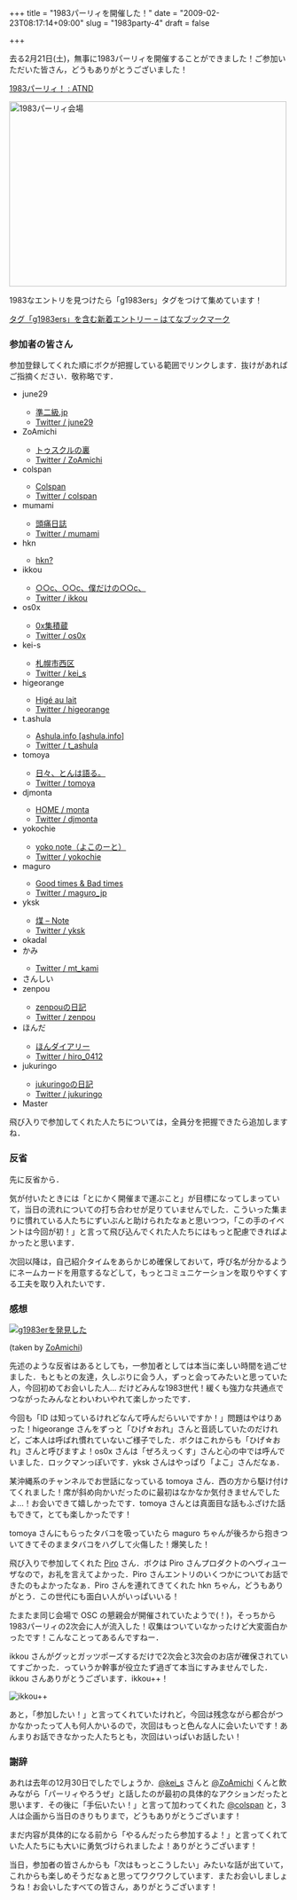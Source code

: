 +++
title = "1983パーリィを開催した！"
date = "2009-02-23T08:17:14+09:00"
slug = "1983party-4"
draft = false

+++

<p>去る2月21日(土)，無事に1983パーリィを開催することができました！ご参加いただいた皆さん，どうもありがとうございました！</p>
<p><a href="http://atnd.org/events/352" title="1983パーリィ！ : ATND">1983パーリィ！ : ATND</a></p>
<p><a href="http://www.flickr.com/photos/june29/3301896902/" title="1983パーリィ会場 by june29, on Flickr"><img src="http://farm4.static.flickr.com/3560/3301896902_f519144a98.jpg" width="500" height="334" alt="1983パーリィ会場" /></a></p>
<p>1983なエントリを見つけたら「g1983ers」タグをつけて集めています！</p>
<p><a href="http://b.hatena.ne.jp/t/g1983ers?sort=eid" title="タグ「g1983ers」を含む新着エントリー - はてなブックマーク">タグ「g1983ers」を含む新着エントリー &#8211; はてなブックマーク</a></p>
<h3>参加者の皆さん</h3>
<p>参加登録してくれた順にボクが把握している範囲でリンクします．抜けがあればご指摘ください．敬称略です．</p>
<ul>
<li>june29</li>
<ul>
<li><a href="http://june29.jp/" title="準二級.jp">準二級.jp</a></li>
<li><a href="http://twitter.com/june29" title="Twitter / june29">Twitter / june29</a></li>
</ul>
<li>ZoAmichi</li>
<ul>
<li><a href="http://d.hatena.ne.jp/ZoAmichi/" title="トゥスクルの裏">トゥスクルの裏</a></li>
<li><a href="http://twitter.com/ZoAmichi" title="Twitter / ZoAmichi">Twitter / ZoAmichi</a></li>
</ul>
<li>colspan</li>
<ul>
<li><a href="http://colspan.net/" title="Colspan">Colspan</a></li>
<li><a href="http://twitter.com/colspan" title="Twitter / colspan">Twitter / colspan</a></li>
</ul>
<li>mumami</li>
<ul>
<li><a href="http://d.hatena.ne.jp/mumami/" title="頭痛日誌">頭痛日誌</a></li>
<li><a href="http://twitter.com/mumami" title="Twitter / mumami">Twitter / mumami</a></li>
</ul>
<li>hkn</li>
<ul>
<li><a href="http://d.hatena.ne.jp/hkn/" title="hkn?">hkn?</a></li>
</ul>
<li>ikkou</li>
<ul>
<li><a href="http://d.hatena.ne.jp/ikkou/" title="○○c、○○c、僕だけの○○c、">○○c、○○c、僕だけの○○c、</a></li>
<li><a href="http://twitter.com/ikkou" title="Twitter / ikkou">Twitter / ikkou</a></li>
</ul>
<li>os0x</li>
<ul>
<li><a href="http://d.hatena.ne.jp/os0x/" title="0x集積蔵">0x集積蔵</a></li>
<li><a href="http://twitter.com/os0x" title="Twitter / os0x">Twitter / os0x</a></li>
</ul>
<li>kei-s</li>
<ul>
<li><a href="http://d.hatena.ne.jp/kei-s/" title="札幌市西区">札幌市西区</a></li>
<li><a href="http://twitter.com/kei_s" title="Twitter / kei_s">Twitter / kei_s</a></li>
</ul>
<li>higeorange</li>
<ul>
<li><a href="http://d.hatena.ne.jp/higeorange/" title="Higé au lait">Higé au lait</a></li>
<li><a href="http://twitter.com/higeorange" title="Twitter / higeorange">Twitter / higeorange</a></li>
</ul>
<li>t.ashula</li>
<ul>
<li><a href="http://ashula.info/" title="Ashula.info [ashula.info]">Ashula.info [ashula.info]</a></li>
<li><a href="http://twitter.com/t_ashula" title="Twitter / t_ashula">Twitter / t_ashula</a></li>
</ul>
<li>tomoya</li>
<ul>
<li><a href="http://d.hatena.ne.jp/tomoya/" title="日々、とんは語る。">日々、とんは語る。</a></li>
<li><a href="http://twitter.com/tomoya" title="Twitter / tomoya">Twitter / tomoya</a></li>
</ul>
<li>djmonta</li>
<ul>
<li><a href="http://monta.ampomtan.com/" title="HOME / monta">HOME / monta</a></li>
<li><a href="http://twitter.com/djmonta" title="Twitter / djmonta">Twitter / djmonta</a></li>
</ul>
<li>yokochie</li>
<ul>
<li><a href="http://d.hatena.ne.jp/yokochie/" title="yoko note（よこのーと）">yoko note（よこのーと）</a></li>
<li><a href="http://twitter.com/yokochie" title="Twitter / yokochie">Twitter / yokochie</a></li>
</ul>
<li>maguro</li>
<ul>
<li><a href="http://d.hatena.ne.jp/Maguro/" title="Good times &amp; Bad times">Good times &amp; Bad times</a></li>
<li><a href="http://twitter.com/maguro_jp" title="Twitter / maguro_jp">Twitter / maguro_jp</a></li>
</ul>
<li>yksk</li>
<ul>
<li><a href="http://carbonfairy.org/note/" title="煤 - Note">煤 &#8211; Note</a></li>
<li><a href="http://twitter.com/yksk" title="Twitter / yksk">Twitter / yksk</a></li>
</ul>
<li>okadal</li>
<li>かみ</li>
<ul>
<li><a href="http://twitter.com/mt_kami" title="Twitter / mt_kami">Twitter / mt_kami</a></li>
</ul>
<li>さんしい</li>
<li>zenpou</li>
<ul>
<li><a href="http://d.hatena.ne.jp/zenpou/" title="zenpouの日記">zenpouの日記</a></li>
<li><a href="http://twitter.com/zenpou" title="Twitter / zenpou">Twitter / zenpou</a></li>
</ul>
<li>ほんだ</li>
<ul>
<li><a href="http://d.hatena.ne.jp/endor/" title="ほんダイアリー">ほんダイアリー</a></li>
<li><a href="http://twitter.com/hiro_0412" title="Twitter / hiro_0412">Twitter / hiro_0412</a></li>
</ul>
<li>jukuringo</li>
<ul>
<li><a href="http://d.hatena.ne.jp/jukuringo/" title="jukuringoの日記">jukuringoの日記</a></li>
<li><a href="http://twitter.com/jukuringo" title="Twitter / jukuringo">Twitter / jukuringo</a></li>
</ul>
<li>Master</li>
</ul>
<p>飛び入りで参加してくれた人たちについては，全員分を把握できたら追加しますね．</p>
<h3>反省</h3>
<p>先に反省から．</p>
<p>気が付いたときには「とにかく開催まで運ぶこと」が目標になってしまっていて，当日の流れについての打ち合わせが足りていませんでした．こういった集まりに慣れている人たちにずいぶんと助けられたなぁと思いつつ，「この手のイベントは今回が初！」と言って飛び込んでくれた人たちにはもっと配慮できればよかったと思います．</p>
<p>次回以降は，自己紹介タイムをあらかじめ確保しておいて，呼び名が分かるようにネームカードを用意するなどして，もっとコミュニケーションを取りやすくする工夫を取り入れたいです．</p>
<h3>感想</h3>
<p><a href="http://www.flickr.com/photos/zoamichi/3299921802/" title="g1983erを発見した on Flickr - Photo Sharing!"><img src="http://farm4.static.flickr.com/3507/3299921802_6e413a9f95.jpg" alt="g1983erを発見した" /></a></p>
<p class="photo-caption">(taken by <a href="http://www.flickr.com/photos/zoamichi/" title="Flickr: zoamichi's Photostream">ZoAmichi</a>)</p>
<p>先述のような反省はあるとしても，一参加者としては本当に楽しい時間を過ごせました．もともとの友達，久しぶりに会う人，ずっと会ってみたいと思っていた人，今回初めてお会いした人… だけどみんな1983世代！緩くも強力な共通点でつながったみんなとわいわいやれて楽しかったです．</p>
<p>今回も「ID は知っているけれどなんて呼んだらいいですか！」問題はやはりあった！higeorange さんをずっと「ひげ☆おれ」さんと音読していたのだけれど，ご本人は呼ばれ慣れていないご様子でした．ボクはこれからも「ひげ☆おれ」さんと呼びますよ！os0x さんは「ぜろえっくす」さんと心の中では呼んでいました．ロックマンっぽいです．yksk さんはやっぱり「よこ」さんだなぁ．</p>
<p>某沖縄系のチャンネルでお世話になっている tomoya さん．西の方から駆け付けてくれました！席が斜め向かいだったのに最初はなかなか気付きませんでしたよ…！お会いできて嬉しかったです．tomoya さんとは真面目な話もふざけた話もできて，とても楽しかったです！</p>
<p>tomoya さんにもらったタバコを吸っていたら maguro ちゃんが後ろから抱きついてきてそのままタバコをハグして火傷した！爆笑した！</p>
<p>飛び入りで参加してくれた <a href="http://piro.sakura.ne.jp/" title="outsider reflex">Piro</a> さん．ボクは Piro さんプロダクトのヘヴィユーザなので，お礼を言えてよかった．Piro さんエントリのいくつかについてお話できたのもよかったなぁ．Piro さんを連れてきてくれた hkn ちゃん，どうもありがとう．この世代にも面白い人がいっぱいいる！</p>
<p>たまたま同じ会場で OSC の懇親会が開催されていたようで(！)，そっちから1983パーリィの2次会に人が流入した！収集はついていなかったけど大変面白かったです！こんなことってあるんですねー．</p>
<p>ikkou さんがグッとガッツポーズするだけで2次会と3次会のお店が確保されていてすごかった．っていうか幹事が役立たず過ぎて本当にすみませんでした．ikkou さんありがとうございます．ikkou++！</p>
<p><img src="http://img.skitch.com/20090222-adsiepebgqisd532qx8kenqba.png" alt="ikkou++ "/></p>
<p>あと，「参加したい！」と言ってくれていたけれど，今回は残念ながら都合がつかなかったって人も何人かいるので，次回はもっと色んな人に会いたいです！あんまりお話できなかった人たちとも，次回はいっぱいお話したい！</p>
<h3>謝辞</h3>
<p>あれは去年の12月30日でしたでしょうか．<a href="http://twitter.com/kei_s" title="Twitter / kei_s">@kei_s</a> さんと <a href="http://twitter.com/ZoAmichi" title="Twitter / ZoAmichi">@ZoAmichi</a> くんと飲みながら「パーリィやろうぜ」と話したのが最初の具体的なアクションだったと思います．その後に「手伝いたい！」と言って加わってくれた <a href="http://twitter.com/colspan" title="Twitter / colspan">@colspan</a> と，3人は企画から当日のきりもりまで，どうもありがとうございます！</p>
<p>まだ内容が具体的になる前から「やるんだったら参加するよ！」と言ってくれていた人たちにも大いに勇気づけられましたよ！ありがとうございます！</p>
<p>当日，参加者の皆さんからも「次はもっとこうしたい」みたいな話が出ていて，これからも楽しめそうだなぁと思ってワクワクしています．またお会いしましょうね！お会いしたすべての皆さん，ありがとうございます！</p>
